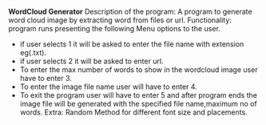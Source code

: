 ******************************WordCloud Generator******************************
Description of the program:
A program to generate word cloud image by extracting word from files or url.
Functionality:
program runs presenting the following Menu options to the user.
* if user selects 1 it will be asked to enter the file name with extension eg(.txt).
* if user selects 2 it will be asked to enter url.
* To enter the max number of words to show in the wordcloud image user have to enter 3.
* To enter the image file name user will have to enter 4.
* To exit the program user will have to enter 5 and after program ends the image file will be generated
with the specified file name,maximum no of words.
Extra:
Random Method for different font size and placements.
